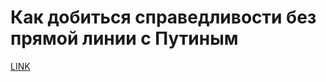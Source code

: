 # Как добиться справедливости без прямой линии с Путиным



[LINK](https://varlamov.ru/2021135.html)